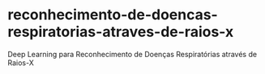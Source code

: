 # reconhecimento-de-doencas-respiratorias-atraves-de-raios-x
Deep Learning para Reconhecimento de Doenças Respiratórias através de Raios-X
